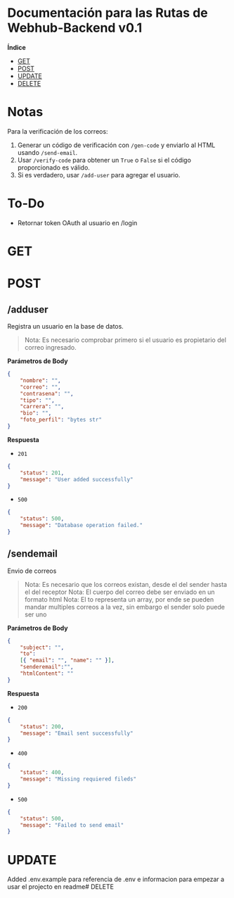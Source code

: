 # Documentación para las Rutas de Webhub-Backend v0.1

**Índice**
- [GET](#get)
- [POST](#post)
- [UPDATE](#update)
- [DELETE](#delete)

# Notas
Para la verificación de los correos:
1. Generar un código de verificación con `/gen-code` y enviarlo al HTML usando `/send-email`.
2. Usar `/verify-code` para obtener un `True` o `False` si el código proporcionado es válido.
3. Si es verdadero, usar `/add-user` para agregar el usuario.

# To-Do
- Retornar token OAuth al usuario en /login

# GET

# POST

## /adduser
Registra un usuario en la base de datos.
> Nota: Es necesario comprobar primero si el usuario es propietario del correo ingresado.

**Parámetros de Body**
```json
{
    "nombre": "", 
    "correo": "", 
    "contrasena": "", 
    "tipo": "", 
    "carrera": "", 
    "bio": "", 
    "foto_perfil": "bytes str"
}
```

**Respuesta**

- `201`
```json
{
    "status": 201,
    "message": "User added successfully"
}
```

- `500`
```json
{
    "status": 500,
    "message": "Database operation failed."
}
```

## /sendemail

Envio de correos
> Nota: Es necesario que los correos existan, desde el del sender hasta el del receptor
> Nota: El cuerpo del correo debe ser enviado en un formato html 
> Nota: El to representa un array, por ende se pueden mandar multiples correos a la vez, sin embargo el sender solo puede ser uno

**Parámetros de Body**
```json
{
    "subject": "",
    "to": 
    [{ "email": "", "name": "" }],
    "senderemail":"",
    "htmlContent": ""
}
```
**Respuesta**

- `200`
```json
{
    "status": 200,
    "message": "Email sent successfully"
}
```

- `400`
```json
{
    "status": 400,
    "message": "Missing requiered fileds"
}
```

- `500`
```json
{
    "status": 500,
    "message": "Failed to send email"
}
```


# UPDATE

Added .env.example para referencia de .env e informacion para empezar a usar el projecto en readme# DELETE
